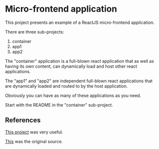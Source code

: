 # Micro-frontend application

This project presents an example of a ReactJS micro-frontend application.

There are three sub-projects:

 1. container
 2. app1
 3. app2

The "container" application is a full-blown react application that as well as having its own content, can dynamically load and
host other react applications.

The "app1" and "app2" are independent full-blown react applications that are dynamically loaded and routed to by the host
application.

Obviously you can have as many of these applications as you need.

Start with the README in the "container" sub-project.

## References

[This project](https://github.com/JenniferFuBook/app-container/tree/chunkOptimization) was very useful.

[This](https://github.com/micro-frontends-demo/container/blob/master/src/MicroFrontend.js) was the original source.
